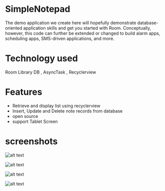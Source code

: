 # SimpleNotepad
The demo application we create here will hopefully demonstrate database-oriented application skills and get you started with Room. Conceptually, however, this code can further be extended or changed to build alarm apps, scheduling apps, SMS-driven applications, and more.
 # Technology used
   Room Library DB , AsyncTask , Recyclerview
   
  # Features
   
   * Retrieve and display list using recyclerview
   * Insert, Update and Delete note records from database
   * open source
   * support Tablet Screen
  
  # screenshots
  ![alt text](https://firebasestorage.googleapis.com/v0/b/learn-esaily.appspot.com/o/SimpleNotepad%2F1.png?alt=media&token=300f8ec3-0c01-418b-a3f9-d5178417f2b7)
 
  ![alt text](https://firebasestorage.googleapis.com/v0/b/learn-esaily.appspot.com/o/SimpleNotepad%2F4.png?alt=media&token=33a55561-4219-4b5d-9daa-85b201133f4b)
  
   ![alt text](https://firebasestorage.googleapis.com/v0/b/learn-esaily.appspot.com/o/SimpleNotepad%2F5.png?alt=media&token=d3467036-f2aa-4cfe-a8d5-9056ac09c61a)
   
   ![alt text](https://firebasestorage.googleapis.com/v0/b/learn-esaily.appspot.com/o/SimpleNotepad%2FScreenshot_%D9%A2%D9%A0%D9%A1%D9%A9-%D9%A0%D9%A4-%D9%A1%D9%A4-%D9%A0%D9%A6-%D9%A4%D9%A3-%D9%A5%D9%A0.png?alt=media&token=1d431895-3943-41d2-bf32-ebda40bf3031)
